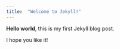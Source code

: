 ```yaml
---
title:  "Welcome to Jekyll!"
---
```


**Hello world**, this is my first Jekyll blog post.

I hope you like it!